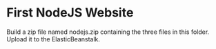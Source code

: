 # First NodeJS Website

Build a zip file named nodejs.zip containing the three files in this folder. Upload it to the ElasticBeanstalk. 
